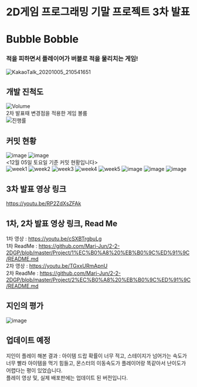 2D게임 프로그래밍 기말 프로젝트 3차 발표
=============

##
# Bubble Bobble
### 적을 피하면서 플레이어가 버블로 적을 물리치는 게임!  

![KakaoTalk_20201005_210541651](https://user-images.githubusercontent.com/34498116/95080699-731ea400-0753-11eb-862c-1431f229779d.jpg)

##
## 개발 진척도
![Volume](https://user-images.githubusercontent.com/34498116/101229167-44389600-36e2-11eb-9a8f-340b91750315.PNG)  
2차 발표때 변경점을 적용한 게임 볼륨             
![진행률](https://user-images.githubusercontent.com/34498116/101231343-e611b000-36ed-11eb-9999-2aec0db557c8.png)


##
## 커밋 현황          
![image](https://user-images.githubusercontent.com/34498116/101231414-751ec800-36ee-11eb-8654-2598f557503d.png)
![image](https://user-images.githubusercontent.com/34498116/101231433-9b446800-36ee-11eb-8477-52d5aceb891f.png)           
<12월 05일 토요일 기준 커밋 현황입니다>         
![week1](https://user-images.githubusercontent.com/34498116/99681933-0c1a3c00-2ac2-11eb-9764-dcf892b494cc.PNG)
![week2](https://user-images.githubusercontent.com/34498116/99681935-0c1a3c00-2ac2-11eb-8308-ba56ae906d74.PNG)
![week3](https://user-images.githubusercontent.com/34498116/99681936-0cb2d280-2ac2-11eb-9ad5-963b6c1b30e1.PNG)
![week4](https://user-images.githubusercontent.com/34498116/99681937-0d4b6900-2ac2-11eb-92ac-8e244121c548.PNG)
![week5](https://user-images.githubusercontent.com/34498116/99681939-0d4b6900-2ac2-11eb-8547-435c4fe4075c.PNG)
![image](https://user-images.githubusercontent.com/34498116/101229461-caa1a780-36e3-11eb-801c-712fa3da7536.png)
![image](https://user-images.githubusercontent.com/34498116/101229469-d3927900-36e3-11eb-9167-901980cd37b9.png)
![image](https://user-images.githubusercontent.com/34498116/101231453-bfa04480-36ee-11eb-9e92-5e62ec46b562.png)

## 3차 발표 영상 링크
https://youtu.be/RP2ZdXsZFAk

## 1차, 2차 발표 영상 링크, Read Me
1차 영상 : https://youtu.be/cSXBTrgbuLg      
1차 ReadMe : https://github.com/Mari-Jun/2-2-2DGP/blob/master/Project/1%EC%B0%A8%20%EB%B0%9C%ED%91%9C/README.md      
2차 영상 : https://youtu.be/TGxxURmApnU        
2차 ReadMe : https://github.com/Mari-Jun/2-2-2DGP/blob/master/Project/2%EC%B0%A8%20%EB%B0%9C%ED%91%9C/README.md          

## 지인의 평가 
![image](https://user-images.githubusercontent.com/34498116/101313499-98d24180-3899-11eb-9da4-8da3b4d49bc3.png)         

## 업데이트 예정
지인이 플레이 해본 결과 : 아이템 드랍 확률이 너무 적고, 스테이지가 넘어가는 속도가 너무 빨라 아이템을 먹기 힘들고, 몬스터의 이동속도가 플레이어랑 똑같아서 난이도가 어렵다는 평이 있었습니다.   
플레이 영상 및, 실제 배포판에는 업데이트 된 버전입니다.
